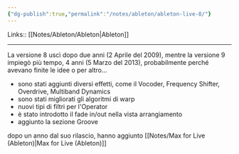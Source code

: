 ```yaml
---
{"dg-publish":true,"permalink":"/notes/ableton/ableton-live-8/"}
---
```


Links:: [[Notes/Ableton/Ableton\|Ableton]]
 
---
La versione 8 uscì dopo due anni (2 Aprile del 2009), mentre la versione 9 impiegò più tempo, 4 anni (5 Marzo del 2013), probabilmente perché avevano finite le idee o per altro... 

- sono stati aggiunti diversi effetti, come il Vocoder, Frequency Shifter, Overdrive, Multiband Dynamics
- sono stati migliorati gli algoritmi di warp
- nuovi tipi di filtri per l'Operator
- è stato introdotto il fade in/out nella vista arrangiamento
- aggiunto la sezione Groove

dopo un anno dal suo rilascio, hanno aggiunto [[Notes/Max for Live (Ableton)\|Max for Live (Ableton)]]


